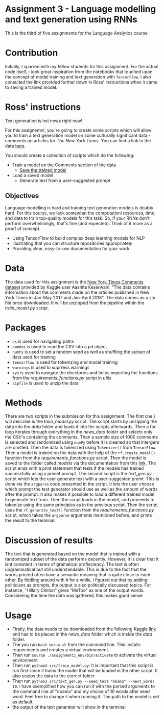 # Assignment 3 - Language modelling and text generation using RNNs
This is the third of five assignments for the Language Analytics course

# Contribution
Initially, I sparred with my fellow students for this assignment. For the actual code itself, i took great inspiration from the notebooks that touched upon the concept of model training and text generation with ```TensorFlow```. I also consulted the link provided further down in Ross' instructions when it came to saving a trained model. 

# Ross' instructions
Text generation is hot news right now!

For this assignemnt, you're going to create some scripts which will allow you to train a text generation model on some culturally significant data - comments on articles for *The New York Times*. You can find a link to the data [here](https://www.kaggle.com/datasets/aashita/nyt-comments).

You should create a collection of scripts which do the following:

- Train a model on the Comments section of the data
  - [Save the trained model](https://www.tensorflow.org/api_docs/python/tf/keras/models/save_model)
- Load a saved model
  - Generate text from a user-suggested prompt

## Objectives

Language modelling is hard and training text generation models is doubly hard. For this course, we lack somewhat the computationl resources, time, and data to train top-quality models for this task. So, if your RNNs don't perform overwhelmingly, that's fine (and expected). Think of it more as a proof of concept.

- Using TensorFlow to build complex deep learning models for NLP
- Illustrating that you can structure repositories appropriately
- Providing clear, easy-to-use documentation for your work.

# Data
The data used for this assignment is the [New York Times Comments dataset](https://www.kaggle.com/datasets/aashita/nyt-comments) provided by Kaggle user Aashita Keserwani: "The data contains information about the comments made on the articles published in New York Times in Jan-May 2017 and Jan-April 2018". The data comes as a zip file once downloaded. It will be unzipped from the pipeline within the _train_model.py_ script. 

# Packages
* ```os``` is used for navigating paths
* ```pandas``` is used to read the CSV into a pd object
* ```numPy``` is used to set a random seed as well as shuffling the subset of data used for training
* ```tensorflow``` is used for tokenizing and model training 
* ```warnings``` is used to suprress warnings
* ```sys``` is used to navigate the directories and helps importing the functions from the _requirements_functions.py_ script in _utils_
* ```zipfile``` is used to unzip the data 

# Methods 
There are two scripts in the submission for this assignment. The first one i will describe is the _train_model.py_ script. The script starts by unzipping the data into the _data_ folder and loads it into the scripts afterwards. Then a for loop iterates through everything in the _news_data_ folder and selects only the CSV's containing the comments. Then a sample size of 1000 comments is selected and randomized using ```numPy``` before it is cleaned so that intergers are omitted. Then the data is tokenized using ```Tokenizer()``` from ```TensorFlow```. Then a model is trained on the data with the help of the ```rf.create_model()``` function from the _requirements_functions.py_ script. Then the model is saved to the folder called _models_ via the documentation from this [link](https://www.tensorflow.org/api_docs/python/tf/keras/models/save_model). The script ends with a print statement that tests if the models has trained successfully using a preset prompt.
The second script is the _text_gen.py_ script which lets the user generate text with a user-suggested promt. This is done via the ```argparse``` code presented in the script. It lets the user choose which prompt the text generator should use as well as the amount of words after the prompt. It also makes it possible to load a different trained model to generate text from. Then the script loads in the model, and proceeds to tokenize using the same principles as in the previous script. Then the script uses the ```rf.generate_text()``` function from the _requirements_functions.py_ script, which takes the ```argparse``` arguments mentioned before, and prints the result to the terminal.

# Discussion of results
The text that is generated based on the model that is trained with a randomized subset of the data performs decently. However, it is clear that it isnt conistent in terms of gramatical profieciency. The text is often ungrammatical but still understandable. This is due to the fact that the words printed often have a semantic meaning that is quite close to each other. By fiddling around with it for a while, i figured out that by adding politicians as prompts, the output is also politically discussed topics. For instance, "Hillary Clinton" gives "MeToo" as one of the output words. Considering the time the data was gathered, this makes good sense

# Usage
* Firstly, the data needs to be downloaded from the following Kaggle [link](https://www.kaggle.com/datasets/aashita/nyt-comments) and has to be placed in the _news_data_ folder which is inside the _data_ folder.
* The you run ```bash setup.sh``` from the command line. This installs requirements and creates a virtual environment.
* Then run ```source ./assignment3_env/bin/activate``` to activate the virtual environment
* Then run ```python3 src/train_model.py```. It is important that this script is run first since it trains the model that will be loaded in the other script. It also unzips the data to the correct folder
* Then run ```python3 src/text_gen.py --seed_text "obama" --next_words 10```. I have exemplified how you can run it with the parsed arguments to the command line of "obama" and my choice of 10 words after seed word. Feel free to change it when running it. The path to the model is set as default.
* the output of the text generator will show in the terminal



